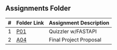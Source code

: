 ## Assignments Folder

|   #   | Folder Link | Assignment Description                 |
| :---: | ----------- | -------------------------------------- |
|   1   | [P01](P01)  | Quizzler w/FASTAPI                     |
|   2   | [A04](A04)  | Final Project Proposal                 |
